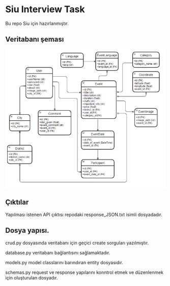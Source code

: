 # Siu Interview Task

Bu repo Siu için hazırlanmıştır.

## Veritabanı şeması
![Veritabanı](/images/Schema.PNG)

## Çıktılar
Yapılması istenen API çıktısı repodaki response_JSON.txt isimli dosyadadır.

## Dosya yapısı.
crud.py dosyasında veritabanı için geçici create sorguları yazılmıştır.

database.py veritabanı bağlantısını sağlamaktadır.

models.py model classlarını barındıran entity dosyasıdır.

schemas.py request ve response yapılarını konntrol etmek ve düzenlenmek için oluşturulan dosyadır.